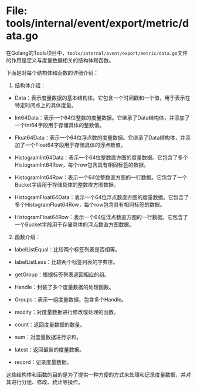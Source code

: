 # File: tools/internal/event/export/metric/data.go

在Golang的Tools项目中，`tools/internal/event/export/metric/data.go`文件的作用是定义与度量数据相关的结构体和函数。

下面是对每个结构体和函数的详细介绍：

1. 结构体介绍：

- Data：表示度量数据的基本结构体。它包含一个时间戳和一个值，用于表示在特定时间点上的具体度量。

- Int64Data：表示一个64位整数的度量数据。它继承了Data结构体，并添加了一个Int64字段用于存储具体的整数值。

- Float64Data：表示一个64位浮点数的度量数据。它继承了Data结构体，并添加了一个Float64字段用于存储具体的浮点数值。

- HistogramInt64Data：表示一个64位整数直方图的度量数据。它包含了多个HistogramInt64Row，每个row包含具有相同标签的数据。

- HistogramInt64Row：表示一个64位整数直方图的一行数据。它包含了一个Bucket字段用于存储具体的整数直方图数据。

- HistogramFloat64Data：表示一个64位浮点数直方图的度量数据。它包含了多个HistogramFloat64Row，每个row包含具有相同标签的数据。

- HistogramFloat64Row：表示一个64位浮点数直方图的一行数据。它包含了一个Bucket字段用于存储具体的浮点数直方图数据。

2. 函数介绍：

- labelListEqual：比较两个标签列表是否相等。

- labelListLess：比较两个标签列表的字典序。

- getGroup：根据标签列表返回相应的组。

- Handle：封装了多个度量数据的处理函数。

- Groups：表示一组度量数据，包含多个Handle。

- modify：对度量数据进行修改或处理的函数。

- count：返回度量数据的数量。

- sum：对度量数据进行求和。

- latest：返回最新的度量数据。

- record：记录度量数据。

这些结构体和函数的目的是为了提供一种方便的方式来处理和记录度量数据，并对其进行分组、修改、统计等操作。

